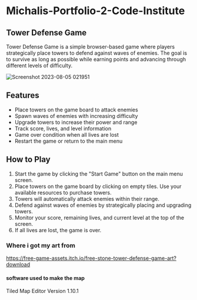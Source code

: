 # Michalis-Portfolio-2-Code-Institute

## Tower Defense Game

Tower Defense Game is a simple browser-based game where players strategically place towers to defend against waves of enemies. The goal is to survive as long as possible while earning points and advancing through different levels of difficulty.

![Screenshot 2023-08-05 021951](https://github.com/highlordmike/Michalis-Portfolio-2-Code-Institute/assets/128619468/5971e23a-30f0-409b-af00-8e47317d874b)


## Features

- Place towers on the game board to attack enemies
- Spawn waves of enemies with increasing difficulty
- Upgrade towers to increase their power and range
- Track score, lives, and level information
- Game over condition when all lives are lost
- Restart the game or return to the main menu

## How to Play

1. Start the game by clicking the "Start Game" button on the main menu screen.
2. Place towers on the game board by clicking on empty tiles. Use your available resources to purchase towers.
3. Towers will automatically attack enemies within their range.
4. Defend against waves of enemies by strategically placing and upgrading towers.
5. Monitor your score, remaining lives, and current level at the top of the screen.
6. If all lives are lost, the game is over.

### Where i got my art from
https://free-game-assets.itch.io/free-stone-tower-defense-game-art?download

#### software used to make the map
Tiled Map Editor
Version 1.10.1

